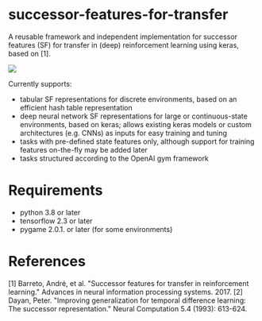 # successor-features-for-transfer
A reusable framework and independent implementation for successor features (SF) for transfer in (deep) reinforcement learning using keras, based on [1].

![](https://github.com/mike-gimelfarb/successor-features-for-transfer/blob/main/source/figures/sfql_return.png)

Currently supports:
- tabular SF representations for discrete environments, based on an efficient hash table representation
- deep neural network SF representations for large or continuous-state environments, based on keras; allows existing keras models or custom architectures (e.g. CNNs) as inputs for easy training and tuning
- tasks with pre-defined state features only, although support for training features on-the-fly may be added later
- tasks structured according to the OpenAI gym framework

# Requirements
- python 3.8 or later
- tensorflow 2.3 or later
- pygame 2.0.1. or later (for some environments)

# References
[1] Barreto, André, et al. "Successor features for transfer in reinforcement learning." Advances in neural information processing systems. 2017.
[2] Dayan, Peter. "Improving generalization for temporal difference learning: The successor representation." Neural Computation 5.4 (1993): 613-624.
